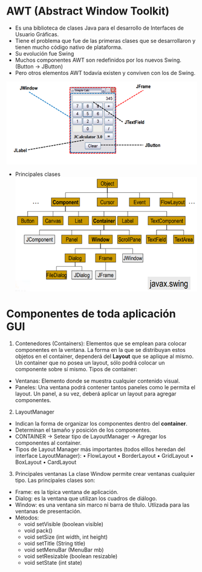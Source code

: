 # AWT (Abstract Window Toolkit)
- Es una biblioteca de clases Java para el desarrollo de Interfaces de Usuario Gráficas. 
- Tiene el problema que fue de las primeras clases que se desarrollaron y tienen mucho código nativo de plataforma.
- Su evolución fue Swing
- Muchos componentes AWT son redefinidos por los nuevos Swing. (Button -> JButton)
- Pero otros elementos AWT todavía existen y conviven con los de Swing.

![alt text](https://github.com/AgustinICAI/javaCourseExamples2021/blob/master/08c1.Swing/componentesBasicosSwing.png)

- Principales clases
![alt text](https://github.com/AgustinICAI/javaCourseExamples2021/blob/master/08c1.Swing/clasesPrincipalesGraficas.png)

# Componentes de toda aplicación GUI
1. Contenedores (Containers): Elementos que se emplean para colocar componentes en la ventana. La forma en la que se
distribuyan estos objetos en el container, dependerá del **Layout** que se aplique al mismo. Un container que no posea un layout, sólo podrá colocar un componente sobre sí mismo. Tipos de container:
  - Ventanas: Elemento donde se muestra cualquier contenido visual.
  - Paneles: Una ventana podrá contener tantos paneles como le permita el layout. Un panel, a su vez, deberá aplicar un layout para agregar componentes.

2. LayoutManager
- Indican la forma de organizar los componentes dentro del **container**. 
- Determinan el tamaño y posición de los componentes.
- CONTAINER -> Setear tipo de LayoutManager -> Agregar los componentes al container.
- Tipos de Layout Manager más importantes (todos elllos heredan del interface LayoutManager):
    • FlowLayout
    • BorderLayout
    • GridLayout
    • BoxLayout
    • CardLayout

3. Principales ventanas
La clase Window permite crear ventanas cualquier tipo. Las principales clases son:
- Frame: es la típica ventana de aplicación.
- Dialog: es la ventana que utilizan los cuadros de diálogo.
- Window: es una ventana sin marco ni barra de título. Utlizada para las ventanas de presentación.
- Métodos:
    - void setVisible (boolean visible)
    - void pack()
    - void setSize (int width, int height)
    - void setTitle (String title)
    - void setMenuBar (MenuBar mb)
    - void setResizable (boolean resizable)
    - void setState (int state)

